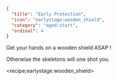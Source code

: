 ```json
{
  "title": "Early Protection",
  "icon": "earlystage:wooden_shield",
  "category": "aged:start",
  "ordinal": 4
}
```

Get your hands on a wooden shield ASAP !


Otherwise the skeletons will one shot you.


<recipe;earlystage:wooden_shield>